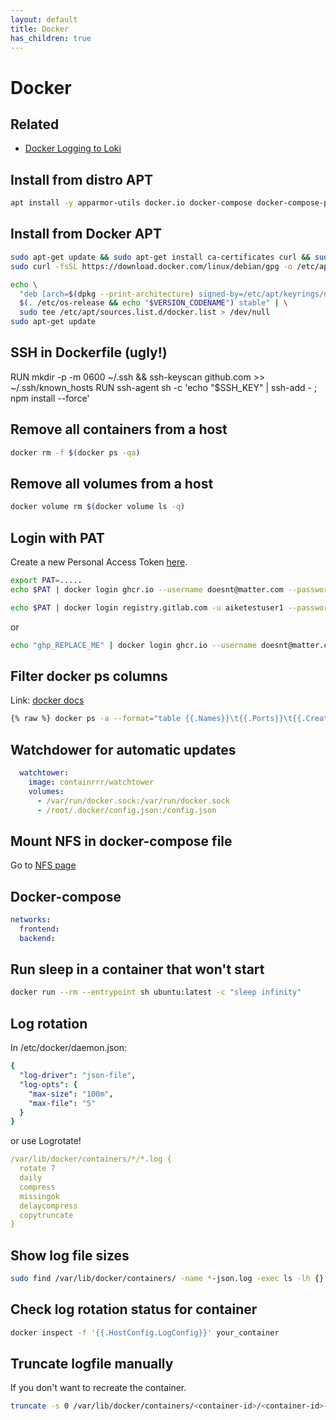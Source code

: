 ```yaml
---
layout: default
title: Docker
has_children: true
---
```


# Docker

## Related

- [Docker Logging to Loki](https://docs.aikedejongste.nl/logging/loki.html)

## Install from distro APT

```bash
apt install -y apparmor-utils docker.io docker-compose docker-compose-plugin
```

## Install from Docker APT

```bash
sudo apt-get update && sudo apt-get install ca-certificates curl && sudo install -m 0755 -d /etc/apt/keyrings
sudo curl -fsSL https://download.docker.com/linux/debian/gpg -o /etc/apt/keyrings/docker.asc && sudo chmod a+r /etc/apt/keyrings/docker.asc

echo \
  "deb [arch=$(dpkg --print-architecture) signed-by=/etc/apt/keyrings/docker.asc] https://download.docker.com/linux/debian \
  $(. /etc/os-release && echo "$VERSION_CODENAME") stable" | \
  sudo tee /etc/apt/sources.list.d/docker.list > /dev/null
sudo apt-get update
```

## SSH in Dockerfile (ugly!)

RUN mkdir -p -m 0600 ~/.ssh && ssh-keyscan github.com >> ~/.ssh/known_hosts
RUN ssh-agent sh -c 'echo "$SSH_KEY" | ssh-add - ; npm install --force'

## Remove all containers from a host

```bash
docker rm -f $(docker ps -qa)
```

## Remove all volumes from a host

```bash
docker volume rm $(docker volume ls -q)
```

## Login with PAT

Create a new Personal Access Token [here](https://github.com/settings/tokens/new).

```bash
export PAT=.....
echo $PAT | docker login ghcr.io --username doesnt@matter.com --password-stdin

echo $PAT | docker login registry.gitlab.com -u aiketestuser1 --password-stdin
```

or

```bash
echo "ghp_REPLACE_ME" | docker login ghcr.io --username doesnt@matter.com --password-stdin
```

## Filter docker ps columns

Link: [docker docs](https://docs.docker.com/engine/reference/commandline/ps/#format)

```bash
{% raw %} docker ps -a --format="table {{.Names}}\t{{.Ports}}\t{{.CreatedAt}}\t{{.Status}}\t{{.Mounts}}" {% endraw %}
```

## Watchdower for automatic updates

```yaml
  watchtower:
    image: containrrr/watchtower
    volumes:
      - /var/run/docker.sock:/var/run/docker.sock
      - /root/.docker/config.json:/config.json
```

## Mount NFS in docker-compose file

<!-- markdown-link-check-disable -->
Go to [NFS page](linux/nfs.html)
<!-- markdown-link-check-enable -->

## Docker-compose

```yaml
networks:
  frontend:
  backend:
```

## Run sleep in a container that won't start

```bash
docker run --rm --entrypoint sh ubuntu:latest -c "sleep infinity"
```

## Log rotation

In /etc/docker/daemon.json:

```yaml
{
  "log-driver": "json-file",
  "log-opts": {
    "max-size": "100m",
    "max-file": "5"
  }
}
```

or use Logrotate!

```yaml
/var/lib/docker/containers/*/*.log {
  rotate 7
  daily
  compress
  missingok
  delaycompress
  copytruncate
}
```

## Show log file sizes

```bash
sudo find /var/lib/docker/containers/ -name *-json.log -exec ls -lh {} \;
```

## Check log rotation status for container

```bash
docker inspect -f '{{.HostConfig.LogConfig}}' your_container
```

## Truncate logfile manually

If you don't want to recreate the container.

```bash
truncate -s 0 /var/lib/docker/containers/<container-id>/<container-id>-json.log
```



